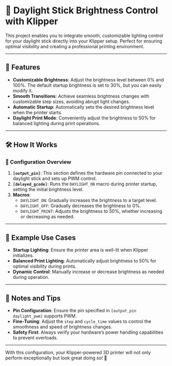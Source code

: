 # 🌟 Daylight Stick Brightness Control with Klipper

This project enables you to integrate smooth, customizable lighting control for your daylight stick directly into your Klipper setup. Perfect for ensuring optimal visibility and creating a professional printing environment.

---

## 🚀 Features

- **Customizable Brightness**: Adjust the brightness level between 0% and 100%. The default startup brightness is set to 30%, but you can easily modify it.
- **Smooth Transitions**: Achieve seamless brightness changes with customizable step sizes, avoiding abrupt light changes.
- **Automatic Startup**: Automatically sets the desired brightness level when the printer starts.
- **Daylight Print Mode**: Conveniently adjust the brightness to 50% for balanced lighting during print operations.

---

## 🛠️ How It Works

### 📂 Configuration Overview

1. **`[output_pin]`**: This section defines the hardware pin connected to your daylight stick and sets up PWM control.
2. **`[delayed_gcode]`**: Runs the `DAYLIGHT_ON` macro during printer startup, setting the initial brightness level.
3. **Macros**:
   - `DAYLIGHT_ON`: Gradually increases the brightness to a target level.
   - `DAYLIGHT_OFF`: Gradually decreases the brightness to 0%.
   - `DAYLIGHT_PRINT`: Adjusts the brightness to 50%, whether increasing or decreasing as needed.

---

## 📝 Example Use Cases

- **Startup Lighting**: Ensure the printer area is well-lit when Klipper initializes.
- **Balanced Print Lighting**: Automatically adjust brightness to 50% for optimal visibility during prints.
- **Dynamic Control**: Manually increase or decrease brightness as needed during operation.

---

## 🔗 Notes and Tips

- **Pin Configuration**: Ensure the pin specified in `[output_pin daylight_pwm]` supports PWM.
- **Fine-Tuning**: Adjust the `step` and `cycle_time` values to control the smoothness and speed of brightness changes.
- **Safety First**: Always verify your hardware’s power handling capabilities to prevent overloads.

---

With this configuration, your Klipper-powered 3D printer will not only perform exceptionally but look great doing so! 🎉
